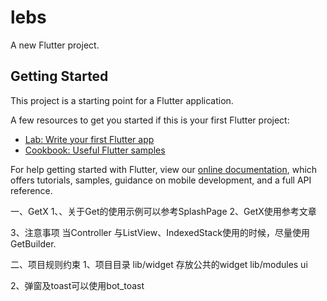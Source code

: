 # lebs

A new Flutter project.

## Getting Started

This project is a starting point for a Flutter application.

A few resources to get you started if this is your first Flutter project:

- [Lab: Write your first Flutter app](https://flutter.dev/docs/get-started/codelab)
- [Cookbook: Useful Flutter samples](https://flutter.dev/docs/cookbook)

For help getting started with Flutter, view our
[online documentation](https://flutter.dev/docs), which offers tutorials,
samples, guidance on mobile development, and a full API reference.

一、GetX
1、、关于Get的使用示例可以参考SplashPage
2、GetX使用参考文章

3、注意事项
当Controller 与ListView、IndexedStack使用的时候，尽量使用GetBuilder.

二、项目规则约束
1、项目目录
lib/widget 存放公共的widget
lib/modules ui

2、弹窗及toast可以使用bot_toast
